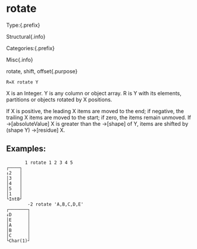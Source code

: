 # rotate

Type:{.prefix}

Structural{.info}

Categories:{.prefix}

Misc{.info}

rotate, shift, offset{.purpose}

~~~
R=X rotate Y
~~~

X is an Integer. Y is any column or object array. R is Y with its elements, partitions or objects
rotated by X positions.

If X is positive, the leading X items are moved to the end; if negative, the trailing X items are
moved to the start; if zero, the items remain unmoved. If →[absoluteValue] X is greater than the
→[shape] of Y, items are shifted by (shape Y) →[residue] X.

## Examples:

~~~
       1 rotate 1 2 3 4 5
┌────┐
↓2   │
│3   │
│4   │
│5   │
│1   │
└Int8┘
        -2 rotate 'A,B,C,D,E'
┌───────┐
↓D      │
│E      │
│A      │
│B      │
│C      │
└Char(1)┘
~~~

